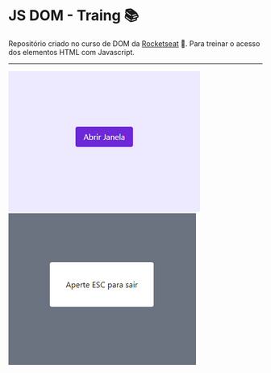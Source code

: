 # JS DOM - Traing :books:

Repositório criado no curso de DOM da [Rocketseat](https://rocketseat.com.br/) :rocket:. Para treinar o acesso dos elementos HTML com Javascript.

---

![screenshot](./assets/img/img-1.PNG)
![screenshot](assets/img/img-2.PNG)